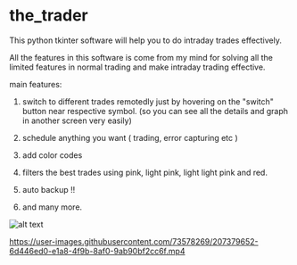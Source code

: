 # the_trader

This python tkinter software will help you to do intraday trades effectively.

All the features in this software is come from my mind for solving all the limited features in normal trading and make intraday trading effective.

main features:

1. switch to different trades remotedly just by hovering on the "switch" button near respective symbol. (so you can see all the details and graph in another screen very easily)


2. schedule anything you want ( trading, error capturing etc )


3. add color codes


4. filters the best trades using pink, light pink, light light pink and red.


5. auto backup !!


6. and many more.






![alt text](https://github.com/penguinlips/the_trader/blob/main/the_trader.jpg?raw=true)







https://user-images.githubusercontent.com/73578269/207379652-6d446ed0-e1a8-4f9b-8af0-9ab90bf2cc6f.mp4

